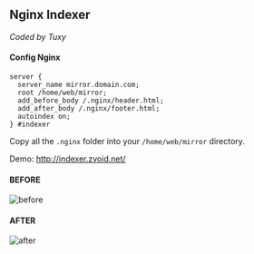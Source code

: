 Nginx Indexer
-------------
*Coded by Tuxy*

#### Config Nginx

```
server {
  server_name mirror.domain.com;
  root /home/web/mirror;
  add_before_body /.nginx/header.html;
  add_after_body /.nginx/footer.html;
  autoindex on;
} #indexer
```

Copy all the ```.nginx``` folder into your ```/home/web/mirror``` directory.

Demo: http://indexer.zvoid.net/

#### BEFORE
![before](http://i.imgur.com/gMQmwKB.png)

#### AFTER
![after](http://i.imgur.com/aL3IVZ9.png)
